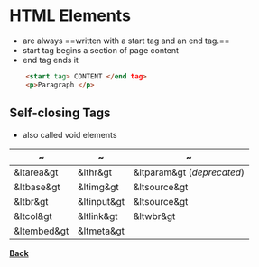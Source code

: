 # HTML Elements
-   are always ==written with a start tag and an end tag.==
-   start tag begins a section of page content
-   end tag ends it
```HTML
	<start tag> CONTENT </end tag>
	<p>Paragraph </p>
```
## Self-closing Tags
- also called void elements

~ | ~ | ~
---- | ---- | ----
&ltarea&gt | &lthr&gt | &ltparam&gt (*deprecated*)
&ltbase&gt | &ltimg&gt | &ltsource&gt
&ltbr&gt | &ltinput&gt | &ltsource&gt
&ltcol&gt | &ltlink&gt | &ltwbr&gt
&ltembed&gt | &ltmeta&gt | 


**[Back](HTML.md)**